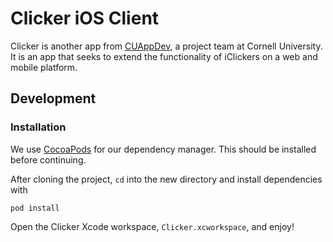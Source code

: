 # Clicker iOS Client 

Clicker is another app from [CUAppDev](http://cuappdev.org), a project team at Cornell University. It is an app that seeks to extend the functionality of iClickers on a web and mobile platform.

## Development
### Installation
We use [CocoaPods](http://cocoapods.org) for our dependency manager. This should be installed before continuing.

After cloning the project, `cd` into the new directory and install dependencies with
```
pod install
```
Open the Clicker Xcode workspace, `Clicker.xcworkspace`, and enjoy!


